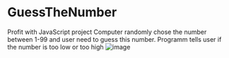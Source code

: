 # GuessTheNumber
Profit with JavaScript project
Computer randomly chose the number between 1-99 and user need to guess this number.
Programm tells user if the number is too low or too high
![image](https://user-images.githubusercontent.com/56975146/113776058-7d682d80-96f7-11eb-9752-4e6ed232b45b.png)

